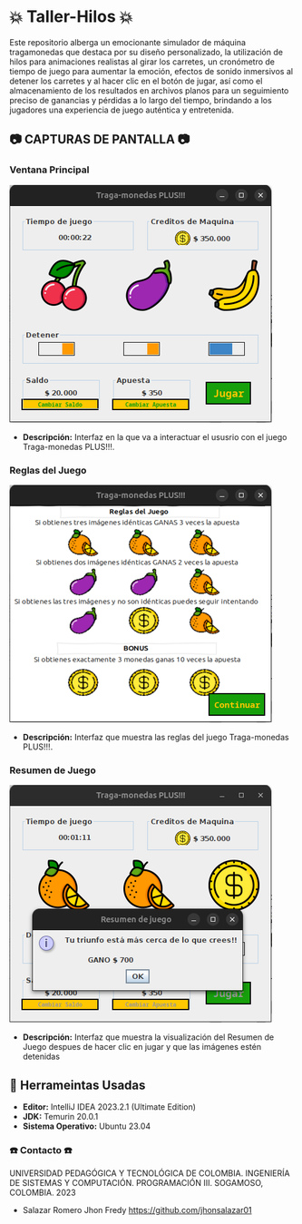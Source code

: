 # 💥 Taller-Hilos 💥 


Este repositorio alberga un emocionante simulador de máquina tragamonedas que destaca por su diseño personalizado, la utilización de hilos para animaciones realistas al girar los carretes, un cronómetro de tiempo de juego para aumentar la emoción, efectos de sonido inmersivos al detener los carretes y al hacer clic en el botón de jugar, así como el almacenamiento de los resultados en archivos planos para un seguimiento preciso de ganancias y pérdidas a lo largo del tiempo, brindando a los jugadores una experiencia de juego auténtica y entretenida.



## :camera: CAPTURAS DE PANTALLA :camera:

### Ventana Principal
![Página de Inicio](https://github.com/jhonsalazar01/Taller-Hilos/blob/main/TallerHilos/ScreenShot/CapturaFour.png)
- **Descripción:** Interfaz en la que va a interactuar el ususrio con el juego Traga-monedas PLUS!!!.

### Reglas del Juego

![Ruta más Corta](https://github.com/jhonsalazar01/Taller-Hilos/blob/main/TallerHilos/ScreenShot/CapturaOne.png)
- **Descripción:** Interfaz que muestra las reglas del juego Traga-monedas PLUS!!!.

### Resumen de Juego

![Visualización del Grafo](https://github.com/jhonsalazar01/Taller-Hilos/blob/main/TallerHilos/ScreenShot/CapturaEight.png)
- **Descripción:** Interfaz que muestra la visualización del Resumen de Juego despues de hacer clic en jugar y que las imágenes estén detenidas


## :hammer: Herrameintas Usadas

- **Editor:** IntelliJ IDEA 2023.2.1 (Ultimate Edition)
- **JDK:** Temurin 20.0.1
- **Sistema Operativo:** Ubuntu 23.04



### :telephone: Contacto :telephone:
UNIVERSIDAD PEDAGÓGICA Y TECNOLÓGICA DE COLOMBIA.
INGENIERÍA DE SISTEMAS Y COMPUTACIÓN.
PROGRAMACIÓN III.
SOGAMOSO, COLOMBIA.
2023

- Salazar Romero Jhon Fredy https://github.com/jhonsalazar01

